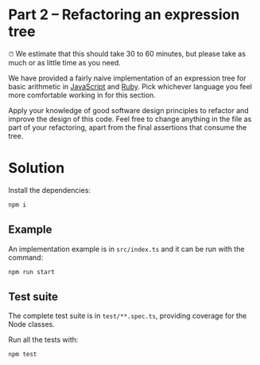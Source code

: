 # Part 2 – Refactoring an expression tree

⏱ We estimate that this should take 30 to 60 minutes, but please take as much or as little time as you need.

We have provided a fairly naive implementation of an expression tree for basic arithmetic in [JavaScript](#file-tree-js) and [Ruby](#file-tree-rb). Pick whichever language you feel more comfortable working in for this section.

Apply your knowledge of good software design principles to refactor and improve the design of this code.
Feel free to change anything in the file as part of your refactoring, apart from the final assertions 
that consume the tree.

# Solution

Install the dependencies: 
```sh
npm i
```

## Example

An implementation example is in `src/index.ts` and it can be run with the command:
```sh
npm run start
```

## Test suite

The complete test suite is in `test/**.spec.ts`, providing coverage for the Node classes.

Run all the tests with:
```sh
npm test
```